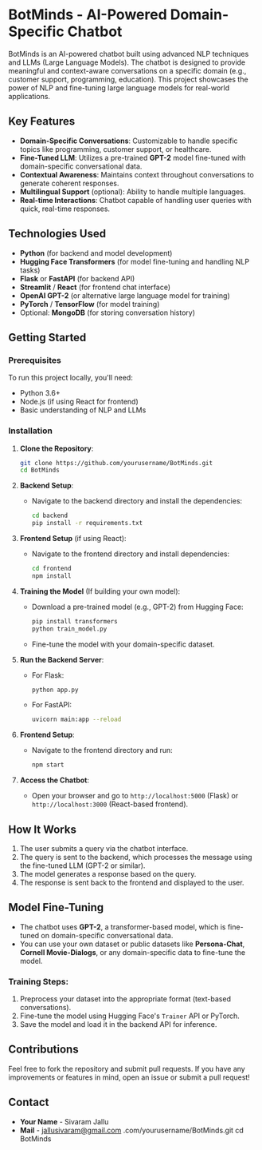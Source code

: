 # **BotMinds - AI-Powered Domain-Specific Chatbot**

BotMinds is an AI-powered chatbot built using advanced NLP techniques and LLMs (Large Language Models). The chatbot is designed to provide meaningful and context-aware conversations on a specific domain (e.g., customer support, programming, education). This project showcases the power of NLP and fine-tuning large language models for real-world applications.

## **Key Features**
- **Domain-Specific Conversations**: Customizable to handle specific topics like programming, customer support, or healthcare.
- **Fine-Tuned LLM**: Utilizes a pre-trained **GPT-2** model fine-tuned with domain-specific conversational data.
- **Contextual Awareness**: Maintains context throughout conversations to generate coherent responses.
- **Multilingual Support** (optional): Ability to handle multiple languages.
- **Real-time Interactions**: Chatbot capable of handling user queries with quick, real-time responses.

## **Technologies Used**
- **Python** (for backend and model development)
- **Hugging Face Transformers** (for model fine-tuning and handling NLP tasks)
- **Flask** or **FastAPI** (for backend API)
- **Streamlit** / **React** (for frontend chat interface)
- **OpenAI GPT-2** (or alternative large language model for training)
- **PyTorch** / **TensorFlow** (for model training)
- Optional: **MongoDB** (for storing conversation history)

## **Getting Started**

### Prerequisites
To run this project locally, you'll need:
- Python 3.6+
- Node.js (if using React for frontend)
- Basic understanding of NLP and LLMs

### **Installation**

1. **Clone the Repository**:
    ```bash
    git clone https://github.com/yourusername/BotMinds.git
    cd BotMinds
    ```

2. **Backend Setup**:
    - Navigate to the backend directory and install the dependencies:
      ```bash
      cd backend
      pip install -r requirements.txt
      ```

3. **Frontend Setup** (if using React):
    - Navigate to the frontend directory and install dependencies:
      ```bash
      cd frontend
      npm install
      ```

4. **Training the Model** (If building your own model):
    - Download a pre-trained model (e.g., GPT-2) from Hugging Face:
      ```bash
      pip install transformers
      python train_model.py
      ```
    - Fine-tune the model with your domain-specific dataset.

5. **Run the Backend Server**:
    - For Flask:
      ```bash
      python app.py
      ```
    - For FastAPI:
      ```bash
      uvicorn main:app --reload
      ```

6. **Frontend Setup**:
    - Navigate to the frontend directory and run:
      ```bash
      npm start
      ```

7. **Access the Chatbot**:
    - Open your browser and go to `http://localhost:5000` (Flask) or `http://localhost:3000` (React-based frontend).

## **How It Works**
1. The user submits a query via the chatbot interface.
2. The query is sent to the backend, which processes the message using the fine-tuned LLM (GPT-2 or similar).
3. The model generates a response based on the query.
4. The response is sent back to the frontend and displayed to the user.

## **Model Fine-Tuning**
- The chatbot uses **GPT-2**, a transformer-based model, which is fine-tuned on domain-specific conversational data.
- You can use your own dataset or public datasets like **Persona-Chat**, **Cornell Movie-Dialogs**, or any domain-specific data to fine-tune the model.

### **Training Steps**:
1. Preprocess your dataset into the appropriate format (text-based conversations).
2. Fine-tune the model using Hugging Face's `Trainer` API or PyTorch.
3. Save the model and load it in the backend API for inference.

## **Contributions**
Feel free to fork the repository and submit pull requests. If you have any improvements or features in mind, open an issue or submit a pull request!


## **Contact**
- **Your Name** - Sivaram Jallu
- **Mail** - jallusivaram@gmail.com
.com/yourusername/BotMinds.git
cd BotMinds

